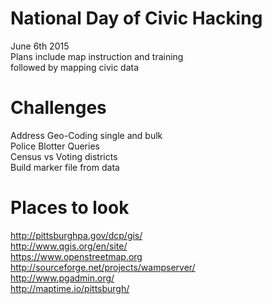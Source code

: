 # National Day of Civic Hacking
June 6th 2015 <br>
Plans include map instruction and training <br>
followed by mapping civic data <br>
# Challenges
Address Geo-Coding single and bulk <br>
Police Blotter Queries <br>
Census vs Voting districts <br>
Build marker file from data <br>
# Places to look
http://pittsburghpa.gov/dcp/gis/ <br>
http://www.qgis.org/en/site/ <br>
https://www.openstreetmap.org <br>
http://sourceforge.net/projects/wampserver/ <br>
http://www.pgadmin.org/ <br>
http://maptime.io/pittsburgh/ <br>



